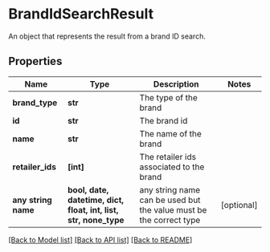 # BrandIdSearchResult

An object that represents the result from a brand ID search.

## Properties
Name | Type | Description | Notes
------------ | ------------- | ------------- | -------------
**brand_type** | **str** | The type of the brand | 
**id** | **str** | The brand id | 
**name** | **str** | The name of the brand | 
**retailer_ids** | **[int]** | The retailer ids associated to the brand | 
**any string name** | **bool, date, datetime, dict, float, int, list, str, none_type** | any string name can be used but the value must be the correct type | [optional]

[[Back to Model list]](../README.md#documentation-for-models) [[Back to API list]](../README.md#documentation-for-api-endpoints) [[Back to README]](../README.md)


